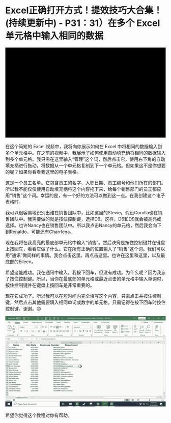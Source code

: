 # Excel正确打开方式！提效技巧大合集！(持续更新中) - P31：31）在多个 Excel 单元格中输入相同的数据 

![](img/da7145c0466b7c018cf23109edd4d6c3_0.png)

在这个简短的 Excel 视频中，我将向你展示如何在 Excel 中将相同的数据输入到多个单元格中。在之前的视频中，我展示了如何使用自动填充柄将相同的数据输入到多个单元格。我只需在这里输入“管理”这个词，然后点击它，使用右下角的自动填充柄进行拖动，将数据从一个单元格复制到下一个单元格。但如果这不是你想要的呢？如果你看看我这里的电子表格。

这是一个员工名单。它包含员工的名字、入职日期、员工编号和他们所在的部门。所以我不能仅仅使用自动填充柄将这个内容拖下来，给每个销售部门的员工都应用“销售”这个词。幸运的是，有一个好的方法可以做到这一点。在我创建这个电子表格时。

我可以很容易地识别出谁在销售团队中，比如这里的Stevie。假设Corolla也在销售团队中。我需要做的就是按住控制键，选择D9。这样，D6和D9就会被高亮或选择。也许Nancy也在销售团队中。所以我点击Nancy的单元格，然后我会向下到Renaldo，可能还有Charrlena。

现在我将在我高亮的最底部单元格中输入“销售”。然后诀窍是按住控制键并在键盘上按回车，看看它做了什么。它在所有正确的位置输入了“销售”这个词。我们可以用“通讯”做同样的事情。我会点击这里。再点击这里。也许在这里和这里，以及最底部的Eileen。

希望这能成功。我在通讯中输入。我按下回车，但没有成功。为什么呢？因为我忘了按住控制键。所以，当你在最底部的单元格或最近点击的单元格中输入单词时，按住控制键并在键盘上按回车是非常重要的。

现在它成功了。所以我可以在短时间内完全填写这个内容，只需点击并按住控制键，然后点击其他需要填入相同单词或数字的单元格。只需记得在按下回车时按住控制键。谢谢。😊

![](img/da7145c0466b7c018cf23109edd4d6c3_2.png)

希望你觉得这个教程对你有帮助。
